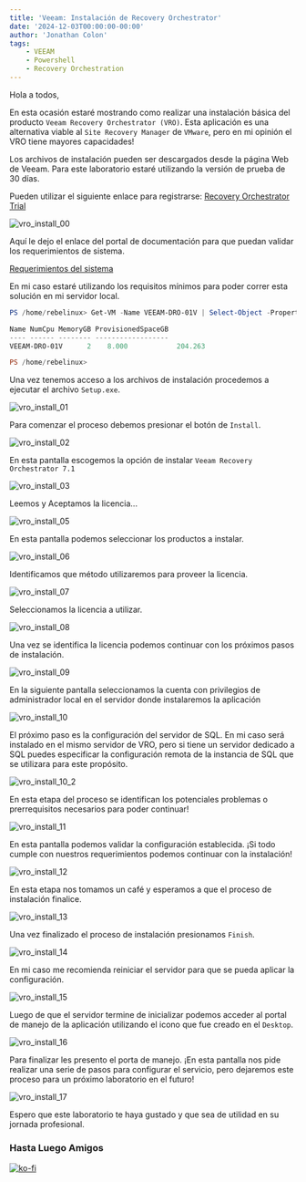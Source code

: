 ```yaml
---
title: 'Veeam: Instalación de Recovery Orchestrator'
date: '2024-12-03T00:00:00-00:00'
author: 'Jonathan Colon'
tags:
    - VEEAM
    - Powershell
    - Recovery Orchestration
---
```


Hola a todos,

En esta ocasión estaré mostrando como realizar una instalación básica del producto `Veeam Recovery Orchestrator (VRO)`. Esta aplicación es una alternativa viable al `Site Recovery Manager` de `VMware`, pero en mi opinión el VRO tiene mayores capacidades!

Los archivos de instalación pueden ser descargados desde la página Web de Veeam. Para este laboratorio estaré utilizando la versión de prueba de 30 días.

Pueden utilizar el siguiente enlace para registrarse: [Recovery Orchestrator Trial](https://www.veeam.com/products/veeam-data-platform/recovery-orchestration.html)

![vro_install_00](/img/2024/vro_install/vro_install_00.webp#center)

Aquí le dejo el enlace del portal de documentación para que puedan validar los requerimientos de sistema.

[Requerimientos del sistema](https://helpcenter.veeam.com/docs/vro/userguide/system_requirements.html?ver=70)

En mi caso estaré utilizando los requisitos mínimos para poder correr esta solución en mi servidor local.

```powershell
PS /home/rebelinux> Get-VM -Name VEEAM-DRO-01V | Select-Object -Property Name,NumCpu,MemoryGB,ProvisionedSpaceGB

Name NumCpu MemoryGB ProvisionedSpaceGB
---- ------ -------- ------------------
VEEAM-DRO-01V      2    8.000            204.263

PS /home/rebelinux> 
```

Una vez tenemos acceso a los archivos de instalación procedemos a ejecutar el archivo `Setup.exe`.

![vro_install_01](/img/2024/vro_install/vro_install_01.webp#center)

Para comenzar el proceso debemos presionar el botón de `Install`.

![vro_install_02](/img/2024/vro_install/vro_install_02.webp#center)

En esta pantalla escogemos la opción de instalar `Veeam Recovery Orchestrator 7.1`

![vro_install_03](/img/2024/vro_install/vro_install_03.webp#center)

Leemos y Aceptamos la licencia...

![vro_install_05](/img/2024/vro_install/vro_install_05.webp#center)

En esta pantalla podemos seleccionar los productos a instalar.

![vro_install_06](/img/2024/vro_install/vro_install_06.webp#center)

Identificamos que método utilizaremos para proveer la licencia.

![vro_install_07](/img/2024/vro_install/vro_install_07.webp#center)

Seleccionamos la licencia a utilizar.

![vro_install_08](/img/2024/vro_install/vro_install_08.webp#center)

Una vez se identifica la licencia podemos continuar con los próximos pasos de instalación.

![vro_install_09](/img/2024/vro_install/vro_install_09.webp#center)

En la siguiente pantalla seleccionamos la cuenta con privilegios de administrador local en el servidor donde instalaremos la aplicación

![vro_install_10](/img/2024/vro_install/vro_install_10.webp#center)

El próximo paso es la configuración del servidor de SQL. En mi caso será instalado en el mismo servidor de VRO, pero si tiene un servidor dedicado a SQL puedes especificar la configuración remota de la instancia de SQL que se utilizara para este propósito.

![vro_install_10_2](/img/2024/vro_install/vro_install_10_2.webp#center)

En esta etapa del proceso se identifican los potenciales problemas o prerrequisitos necesarios para poder continuar!

![vro_install_11](/img/2024/vro_install/vro_install_11.webp#center)

En esta pantalla podemos validar la configuración establecida. ¡Si todo cumple con nuestros requerimientos podemos continuar con la instalación!

![vro_install_12](/img/2024/vro_install/vro_install_12.webp#center)

En esta etapa nos tomamos un café y esperamos a que el proceso de instalación finalice.

![vro_install_13](/img/2024/vro_install/vro_install_13.webp#center)

Una vez finalizado el proceso de instalación presionamos `Finish`.

![vro_install_14](/img/2024/vro_install/vro_install_14.webp#center)

En mi caso me recomienda reiniciar el servidor para que se pueda aplicar la configuración.

![vro_install_15](/img/2024/vro_install/vro_install_15.webp#center)

Luego de que el servidor termine de inicializar podemos acceder al portal de manejo de la aplicación utilizando el icono que fue creado en el `Desktop`.

![vro_install_16](/img/2024/vro_install/vro_install_16.webp#center)

Para finalizar les presento el porta de manejo. ¡En esta pantalla nos pide realizar una serie de pasos para configurar el servicio, pero dejaremos este proceso para un próximo laboratorio en el futuro!

![vro_install_17](/img/2024/vro_install/vro_install_17.webp#center)

Espero que este laboratorio te haya gustado y que sea de utilidad en su jornada profesional.

### Hasta Luego Amigos

[![ko-fi](https://ko-fi.com/img/githubbutton_sm.svg)](https://ko-fi.com/F1F8DEV80)
